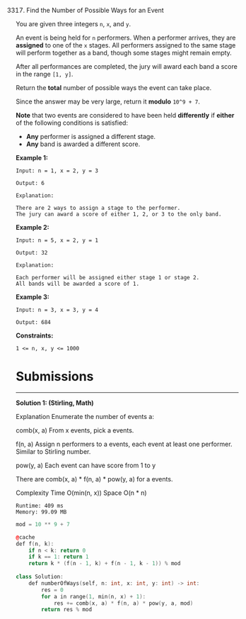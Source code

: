 3317. Find the Number of Possible Ways for an Event

You are given three integers `n`, `x`, and `y`.

An event is being held for `n` performers. When a performer arrives, they are **assigned** to one of the `x` stages. All performers assigned to the same stage will perform together as a band, though some stages might remain empty.

After all performances are completed, the jury will award each band a score in the range `[1, y]`.

Return the **total** number of possible ways the event can take place.

Since the answer may be very large, return it **modulo** `10^9 + 7`.

**Note** that two events are considered to have been held **differently** if **either** of the following conditions is satisfied:

* **Any** performer is assigned a different stage.
* **Any** band is awarded a different score.
 

**Example 1:**
```
Input: n = 1, x = 2, y = 3

Output: 6

Explanation:

There are 2 ways to assign a stage to the performer.
The jury can award a score of either 1, 2, or 3 to the only band.
```

**Example 2:**
```
Input: n = 5, x = 2, y = 1

Output: 32

Explanation:

Each performer will be assigned either stage 1 or stage 2.
All bands will be awarded a score of 1.
```

**Example 3:**
```
Input: n = 3, x = 3, y = 4

Output: 684
```
 

**Constraints:**

`1 <= n, x, y <= 1000`

# Submissions
---
**Solution 1: (Stirling, Math)**

Explanation
Enumerate the number of events a:

comb(x, a)
From x events, pick a events.

f(n, a)
Assign n performers to a events,
each event at least one performer.
Similar to Stirling number.

pow(y, a)
Each event can have score from 1 to y

There are comb(x, a) * f(n, a) * pow(y, a) for a events.


Complexity
Time O(min(n, x))
Space O(n * n)

```
Runtime: 409 ms
Memory: 99.09 MB
```
```c++
mod = 10 ** 9 + 7

@cache
def f(n, k):
    if n < k: return 0
    if k == 1: return 1
    return k * (f(n - 1, k) + f(n - 1, k - 1)) % mod
    
class Solution:
    def numberOfWays(self, n: int, x: int, y: int) -> int:
        res = 0
        for a in range(1, min(n, x) + 1):
            res += comb(x, a) * f(n, a) * pow(y, a, mod)
        return res % mod
```

